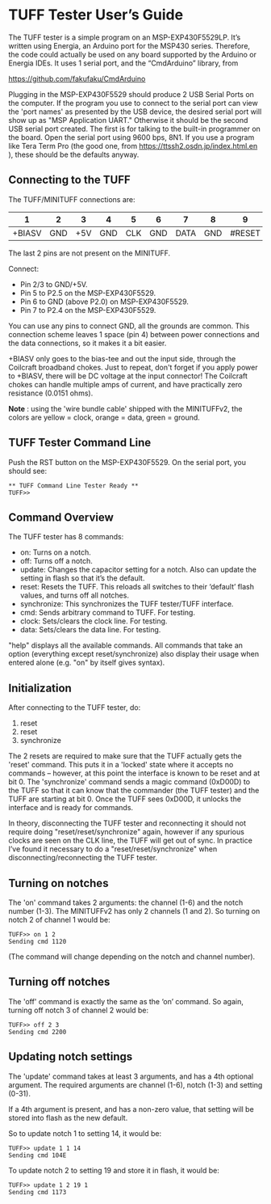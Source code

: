 # TUFF Tester User’s Guide

The TUFF tester is a simple program on an MSP-EXP430F5529LP. It’s written using Energia, an Arduino port for the MSP430 series. Therefore, the code could actually be used on any board supported by the Arduino or Energia IDEs. It uses 1 serial port, and the “CmdArduino” library, from 

https://github.com/fakufaku/CmdArduino

Plugging in the MSP-EXP430F5529 should produce 2 USB Serial Ports on the computer. If the program you use to connect to the 
serial port can view the 'port names' as presented by the USB device, the desired serial port will show up as "MSP Application UART."
Otherwise it should be the second USB serial port created. The first is for talking to the built-in programmer on the board.
Open the serial port using 9600 bps, 8N1. If you use a program like Tera Term Pro (the good one, from 
https://ttssh2.osdn.jp/index.html.en ), these should be the defaults anyway.

## Connecting to the TUFF

The TUFF/MINITUFF connections are:

|  1   |  2   |  3	|  4	|  5	|  6	|   7  |  8  |  9   |  10 |
|------|------|-----|-----|-----|-----|------|-----|------|-----|
|+BIASV| 	GND |	+5V | GND |	CLK |	GND |	DATA | GND |#RESET| GND |

The last 2 pins are not present on the MINITUFF.

Connect:
* Pin 2/3 to GND/+5V.
* Pin 5 to P2.5 on the MSP-EXP430F5529.
* Pin 6 to GND (above P2.0) on MSP-EXP430F5529.
* Pin 7 to P2.4 on the MSP-EXP430F5529.

You can use any pins to connect GND, all the grounds are common. This connection scheme leaves 1 space (pin 4) 
between power connections and the data connections, so it makes it a bit easier.

+BIASV only goes to the bias-tee and out the input side, through the Coilcraft broadband chokes. Just to repeat, don't forget
if you apply power to +BIASV, there will be DC voltage at the input connector! The Coilcraft chokes can handle multiple amps
of current, and have practically zero resistance (0.0151 ohms).

**Note** : using the 'wire bundle cable' shipped with the MINITUFFv2, the colors are yellow = clock, orange = data, green = ground.

## TUFF Tester Command Line

Push the RST button on the MSP-EXP430F5529. On the serial port, you should see:

```
** TUFF Command Line Tester Ready **
TUFF>>
```

## Command Overview

The TUFF tester has 8 commands:

* on: Turns on a notch.
* off: Turns off a notch.
* update: Changes the capacitor setting for a notch. Also can update the setting in flash so that it’s the default.
* reset: Resets the TUFF. This reloads all switches to their ‘default’ flash values, and turns off all notches.
* synchronize: This synchronizes the TUFF tester/TUFF interface.
* cmd: Sends arbitrary command to TUFF. For testing.
* clock: Sets/clears the clock line. For testing.
* data: Sets/clears the data line. For testing.

"help" displays all the available commands. All commands that take an option (everything except reset/synchronize) 
also display their usage when entered alone (e.g. "on" by itself gives syntax).

## Initialization

After connecting to the TUFF tester, do:

1.	reset
2.	reset
3.	synchronize

The 2 resets are required to make sure that the TUFF actually gets the 'reset' command. This puts it in a 'locked' state where it 
accepts no commands – however, at this point the interface is known to be reset and at bit 0. The 'synchronize' command sends a 
magic command (0xD00D) to the TUFF so that it can know that the commander (the TUFF tester) and the TUFF are starting at bit 0. 
Once the TUFF sees 0xD00D, it unlocks the interface and is ready for commands.

In theory, disconnecting the TUFF tester and reconnecting it should not require doing "reset/reset/synchronize" again, however if 
any spurious clocks are seen on the CLK line, the TUFF will get out of sync. In practice I’ve found it necessary to do a
"reset/reset/synchronize" when disconnecting/reconnecting the TUFF tester.

## Turning on notches

The 'on' command takes 2 arguments: the channel (1-6) and the notch number (1-3). 
The MINITUFFv2 has only 2 channels (1 and 2).
So turning on notch 2 of channel 1 would be:

```
TUFF>> on 1 2
Sending cmd 1120
```

(The command will change depending on the notch and channel number).

## Turning off notches

The 'off' command is exactly the same as the ‘on’ command. So again, turning off notch 3 of channel 2 would be:

```
TUFF>> off 2 3
Sending cmd 2200
```

## Updating notch settings

The 'update' command takes at least 3 arguments, and has a 4th optional argument. The required arguments are channel (1-6), 
notch (1-3) and setting (0-31).

If a 4th argument is present, and has a non-zero value, that setting will be stored into flash as the new default.

So to update notch 1 to setting 14, it would be:

```
TUFF>> update 1 1 14
Sending cmd 104E
```

To update notch 2 to setting 19 and store it in flash, it would be:

```
TUFF>> update 1 2 19 1
Sending cmd 1173
```
